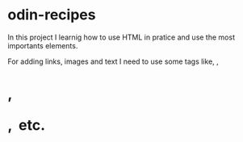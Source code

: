 # odin-recipes

In this project I learnig how to use HTML in pratice and use the most importants elements.

For adding links, images and text I need to use some tags like, <a>, <h1>, <p>, <img> etc.
